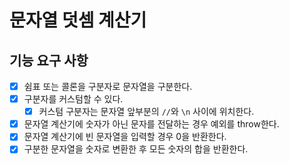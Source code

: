 # 문자열 덧셈 계산기

## 기능 요구 사항
- [x] 쉼표 또는 콜론을 구분자로 문자열을 구분한다.
- [x] 구분자를 커스텀할 수 있다.
  - [x] 커스텀 구분자는 문자열 앞부분의 `//`와 `\n` 사이에 위치한다.
- [x] 문자열 계산기에 숫자가 아닌 문자를 전달하는 경우 예외를 throw한다.
- [x] 문자열 계산기에 빈 문자열을 입력할 경우 0을 반환한다.
- [x] 구분한 문자열을 숫자로 변환한 후 모든 숫자의 합을 반환한다.
